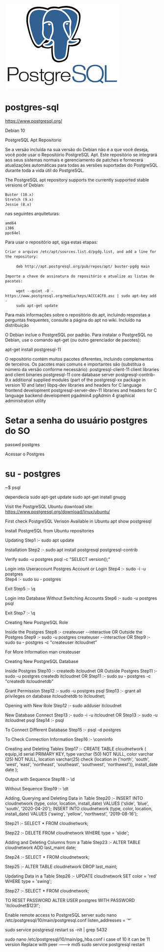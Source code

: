 ![Alt text](https://raw.githubusercontent.com/marcos-tic/postgres-sql/master/postgresql-logo.png " ")



# postgres-sql

https://www.postgresql.org/  

Debian 10

PostgreSQL Apt Repositorio

Se a versão incluída na sua versão do Debian não é a que você deseja, você pode usar o Repositório PostgreSQL Apt. Este repositório se integrará aos seus sistemas normais e gerenciamento de patches e fornecerá atualizações automáticas para todas as versões suportadas do PostgreSQL durante toda a vida útil do PostgreSQL.

The PostgreSQL apt repository supports the currently supported stable versions of Debian:

    Buster (10.x)
    Stretch (9.x)
    Jessie (8.x)

nas seguintes arquiteturas:

    amd64
    i386
    ppc64el

Para usar o repositório apt, siga estas etapas:

    Criar o arquivo /etc/apt/sources.list.d/pgdg.list, and add a line for the repository:

         deb http://apt.postgresql.org/pub/repos/apt/ buster-pgdg main

    Importe a chave de assinatura do repositório e atualize as listas de pacotes:

         wget --quiet -O - https://www.postgresql.org/media/keys/ACCC4CF8.asc | sudo apt-key add -
         sudo apt-get update

Para mais informações sobre o repositório do apt, incluindo respostas a perguntas frequentes, consulte a página do apt no wiki.
Incluído na distribuição

O Debian inclue o PostgreSQL por padrão. Para instalar o PostgreSQL no Debian, use o comando apt-get (ou outro gerenciador de pacotes):

  apt-get install postgresql-11

O repositório contém muitos pacotes diferentes, incluindo complementos de terceiros. Os pacotes mais comuns e importantes são (substitua o número da versão conforme necessário):
postgresql-client-11 	client libraries and client binaries
postgresql-11 	core database server
postgresql-contrib-9.x 	additional supplied modules (part of the postgresql-xx package in version 10 and later)
libpq-dev 	libraries and headers for C language frontend development
postgresql-server-dev-11 	libraries and headers for C language backend development
pgadmin4 	pgAdmin 4 graphical administration utility

# Setar a senha do usuário postgres do SO
passwd postgres

Acessar o Postgres
# su - postgres
~$ psql



dependecia
sudo apt-get update
sudo apt-get install gnupg



Visit the PostgreSQL Ubuntu download site:
https://www.postgresql.org/download/linux/ubuntu/

First check PostgreSQL Verison Available in Ubuntu
apt show postgresql

Install PostgreSQL from Ubuntu repositories

Updating
Step1 :- sudo apt update

Installation
Step2 :- sudo apt install postgresql postgresql-contrib

Verify
sudo -u postgres psql -c "SELECT version();"

Login into Useraccount
Postgres Account or Login
Step4 :- sudo -i -u postgres  
Step4 :- sudo su - postgres

Exit
Step5 :- \q

Login into Database
Without Switching Accounts
Step6 :- sudo -u postgres psql

Exit
Step7 :- \q

Creating New PostgreSQL Role

Inside the Postgres
Step8 :- createuser --interactive
OR
Outside the Postgres
Step9 :- sudo -u postgres createuser --interactive
OR
Step9 :- sudo su - postgres -c "createuser itcloudnet"

For More Information
man createuser

Creating New PostgreSQL Database

Inside Postgres
Step10 :- createdb itcloudnet
OR
Outside Postgres
Step11 :- sudo -u postgres createdb itcloudnet
OR
Step11 :- sudo su - postgres -c "createdb itcloudnetdb"

Grant Permission
Step12 :- sudo -u postgres psql
Step13 :- grant all privileges on database itcloudnetdb to itcloudnet;

Opening with New Role
Step12 :- sudo adduser itcloudnet

New Database Connect
Step13 :- sudo -i -u itcloudnet 
OR
Step13 :- sudo -u itcloudnet psql
Step14 :- psql

To Connect Different Database
Step15 :- psql -d postgres

To Check Connection Information
Step16 :- \conninfo

Creating and Deleting Tables
Step17 :- CREATE TABLE cloudnetwork (
    equip_id serial PRIMARY KEY,
    type varchar (50) NOT NULL,
    color varchar (25) NOT NULL,
    location varchar(25) check (location in ('north', 'south', 'west', 'east', 'northeast', 'southeast', 'southwest', 'northwest')),
    install_date date
);

Output with Sequence
Step18 :- \d

Without Sequence
Step19 :- \dt

Adding, Querying and Deleting Data in Table
Step20 :-
INSERT INTO cloudnetwork (type, color, location, install_date) VALUES ('slide', 'blue', 'south', '2020-04-20');
INSERT INTO cloudnetwork (type, color, location, install_date) VALUES ('swing', 'yellow', 'northwest', '2019-08-16');


Step21 :- SELECT * FROM cloudnetwork;

Step22 :- DELETE FROM cloudnetwork WHERE type = 'slide';


Adding and Deleting Columns from a Table
Step23 :- ALTER TABLE cloudnetwork ADD last_maint date;

Step24 :- SELECT * FROM cloudnetwork;

Step25 :- ALTER TABLE cloudnetwork DROP last_maint;

Updating Data in a Table
Step26 :- UPDATE cloudnetwork SET color = 'red' WHERE type = 'swing';

Step27 :- SELECT * FROM cloudnetwork;

TO RESET PASSWORD
ALTER USER postgres WITH PASSWORD 'itcloudnet$123!';

Enable remote access to PostgreSQL server
sudo nano /etc/postgresql/10/main/postgresql.conf
listen_addresses = '*'

sudo service postgresql restart
ss -nlt | grep 5432

sudo nano /etc/postgresql/10/main/pg_hba.conf
i case of 10 it can be 11 version
Replace with peer ---> md5
sudo service postgresql restart

